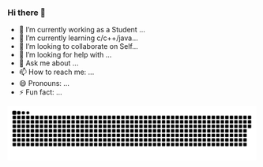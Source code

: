 ### Hi there 👋

<!--
**Shnku/Shnku** is a ✨ _special_ ✨ repository because its `README.md` (this file) appears on your GitHub profile.

Here are some ideas to get you started:
-->

- 🔭 I’m currently working as a Student ... 
- 🌱 I’m currently learning c/c++/java...
- 👯 I’m looking to collaborate on Self...
- 🤔 I’m looking for help with ...
- 💬 Ask me about ...
- 📫 How to reach me: ...
- 😄 Pronouns: ...
- ⚡ Fun fact: ...



<a href="https://github.com/Shnku" align="center">
  <img alt="GitHub Snake Dark" src=" https://raw.githubusercontent.com/Shnku/Shnku/main/readme/github-contribution-grid-snake-dark.svg"/>
</a>
<!-- i get this form:   https://github.com/Technetium1/Technetium1/blob/main/README.md>
